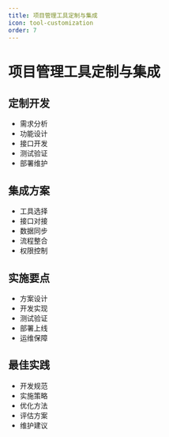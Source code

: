 ```yaml
---
title: 项目管理工具定制与集成
icon: tool-customization
order: 7
---
```


# 项目管理工具定制与集成

## 定制开发
- 需求分析
- 功能设计
- 接口开发
- 测试验证
- 部署维护

## 集成方案
- 工具选择
- 接口对接
- 数据同步
- 流程整合
- 权限控制

## 实施要点
- 方案设计
- 开发实现
- 测试验证
- 部署上线
- 运维保障

## 最佳实践
- 开发规范
- 实施策略
- 优化方法
- 评估方案
- 维护建议
